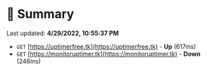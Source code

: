 # 📖 Summary
Last updated: **4/29/2022, 10:55:37 PM**

- `GET` [https://uptimerfree.tk](https://uptimerfree.tk) - **Up** (617ms)
- `GET` [https://monitoruptimer.tk](https://monitoruptimer.tk) - **Down** (246ms)
